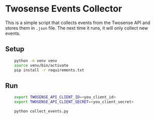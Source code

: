 # Twosense Events Collector

This is a simple script that collects events from the Twosense API and stores them in `.json` file.
The next time it runs, it will only collect new events.
## Setup
```bash
    python -m venv venv
    source venv/bin/activate
    pip install -r requirements.txt
```

## Run

```bash
    export TWOSENSE_API_CLIENT_ID=<you_client_id>
    export TWOSENSE_API_CLIENT_SECRET=<you_client_secret>
    
    python collect_events.py
```